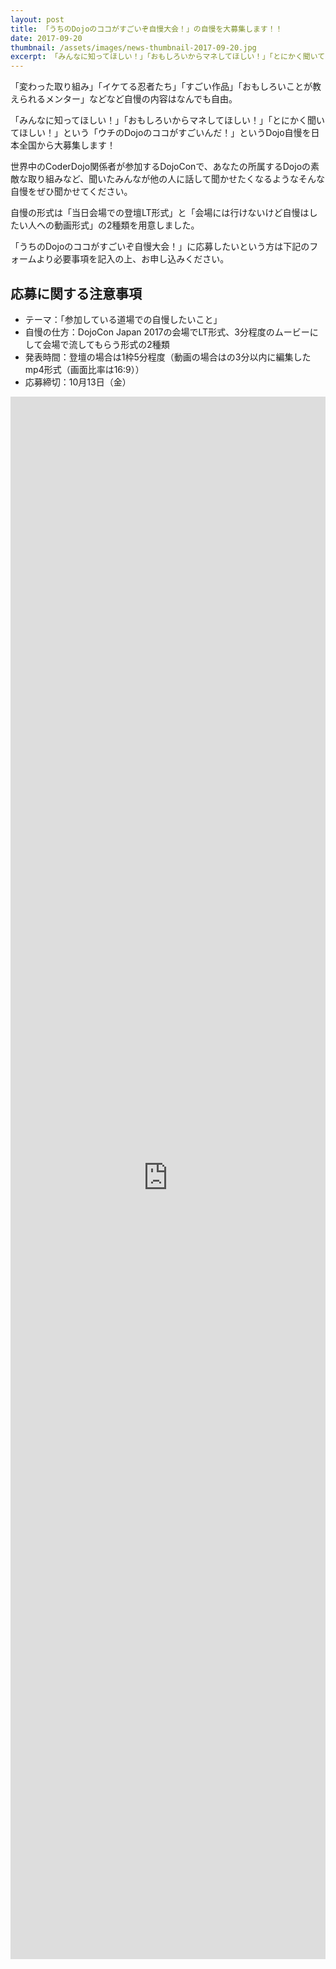 ```yaml
---
layout: post
title: 「うちのDojoのココがすごいぞ自慢大会！」の自慢を大募集します！！
date: 2017-09-20
thumbnail: /assets/images/news-thumbnail-2017-09-20.jpg
excerpt: 「みんなに知ってほしい！」「おもしろいからマネしてほしい！」「とにかく聞いてほしい！」という「ウチのDojoのココがすごいんだ！」というDojo自慢を日本全国から大募集します！
---
```


「変わった取り組み」「イケてる忍者たち」「すごい作品」「おもしろいことが教えられるメンター」などなど自慢の内容はなんでも自由。

「みんなに知ってほしい！」「おもしろいからマネしてほしい！」「とにかく聞いてほしい！」という「ウチのDojoのココがすごいんだ！」というDojo自慢を日本全国から大募集します！

世界中のCoderDojo関係者が参加するDojoConで、あなたの所属するDojoの素敵な取り組みなど、聞いたみんなが他の人に話して聞かせたくなるようなそんな自慢をぜひ聞かせてください。

自慢の形式は「当日会場での登壇LT形式」と「会場には行けないけど自慢はしたい人への動画形式」の2種類を用意しました。

「うちのDojoのココがすごいぞ自慢大会！」に応募したいという方は下記のフォームより必要事項を記入の上、お申し込みください。

## 応募に関する注意事項

* テーマ：「参加している道場での自慢したいこと」
* 自慢の仕方：DojoCon Japan 2017の会場でLT形式、3分程度のムービーにして会場で流してもらう形式の2種類
* 発表時間：登壇の場合は1枠5分程度（動画の場合はの3分以内に編集したmp4形式（画面比率は16:9））
* 応募締切：10月13日（金）

<div class="post-googleform">
  <iframe src="https://docs.google.com/forms/d/e/1FAIpQLSdeIgGoR4AsQqX1z1-XqZxyqeOs7KyjifONIbF11HYDTzjtpA/viewform?embedded=true" width="100%" height="2500" frameborder="0" marginheight="0" marginwidth="0">読み込んでいます...</iframe>
</div>

